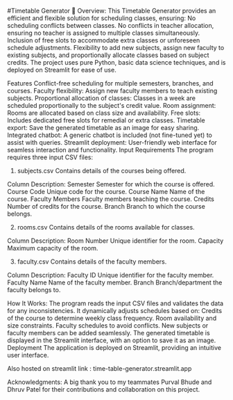 #Timetable Generator 📅
Overview:
This Timetable Generator provides an efficient and flexible solution for scheduling classes, ensuring:
No scheduling conflicts between classes.
No conflicts in teacher allocation, ensuring no teacher is assigned to multiple classes simultaneously.
Inclusion of free slots to accommodate extra classes or unforeseen schedule adjustments.
Flexibility to add new subjects, assign new faculty to existing subjects, and proportionally allocate classes based on subject credits.
The project uses pure Python, basic data science techniques, and is deployed on Streamlit for ease of use.

Features
Conflict-free scheduling for multiple semesters, branches, and courses.
Faculty flexibility: Assign new faculty members to teach existing subjects.
Proportional allocation of classes: Classes in a week are scheduled proportionally to the subject's credit value.
Room assignment: Rooms are allocated based on class size and availability.
Free slots: Includes dedicated free slots for remedial or extra classes.
Timetable export: Save the generated timetable as an image for easy sharing.
Integrated chatbot: A generic chatbot is included (not fine-tuned yet) to assist with queries.
Streamlit deployment: User-friendly web interface for seamless interaction and functionality.
Input Requirements
The program requires three input CSV files:

1. subjects.csv
Contains details of the courses being offered.

Column	Description:
Semester	Semester for which the course is offered.
Course Code	Unique code for the course.
Course Name	Name of the course.
Faculty Members	Faculty members teaching the course.
Credits	Number of credits for the course.
Branch	Branch to which the course belongs.

2. rooms.csv
Contains details of the rooms available for classes.

Column	Description:
Room Number	Unique identifier for the room.
Capacity	Maximum capacity of the room.

3. faculty.csv
Contains details of the faculty members.

Column	Description:
Faculty ID	Unique identifier for the faculty member.
Faculty Name	Name of the faculty member.
Branch	Branch/department the faculty belongs to.

How It Works:
The program reads the input CSV files and validates the data for any inconsistencies.
It dynamically adjusts schedules based on:
Credits of the course to determine weekly class frequency.
Room availability and size constraints.
Faculty schedules to avoid conflicts.
New subjects or faculty members can be added seamlessly.
The generated timetable is displayed in the Streamlit interface, with an option to save it as an image.
Deployment
The application is deployed on Streamlit, providing an intuitive user interface.

Also hosted on streamlit 
link : 
time-table-generator.streamlit.app

Acknowledgments:
A big thank you to my teammates Purval Bhude and Dhruv Patel for their contributions and collaboration on this project.
